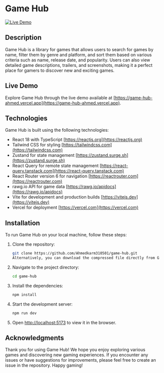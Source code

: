 # Game Hub

[![Live Demo](https://img.shields.io/badge/demo-live-blue.svg)](https://game-hub-ahmed.vercel.app)

## Description

Game Hub is a library for games that allows users to search for games by name, filter them by genre and platform, and sort them based on various criteria such as name, release date, and popularity. Users can also view detailed game descriptions, trailers, and screenshots, making it a perfect place for gamers to discover new and exciting games.

## Live Demo

Explore Game Hub through the live demo available at [https://game-hub-ahmed.vercel.app](https://game-hub-ahmed.vercel.app).

## Technologies

Game Hub is built using the following technologies:

<!-- add icons -->

- React 18 with TypeScript [https://reactjs.org](https://reactjs.org)
- Tailwind CSS for styling [https://tailwindcss.com](https://tailwindcss.com)
- Zustand for state management [https://zustand.surge.sh](https://zustand.surge.sh)
- React Query for remote state management [https://react-query.tanstack.com](https://react-query.tanstack.com)
- React Router version 6 for navigation [https://reactrouter.com](https://reactrouter.com)
- rawg.io API for game data [https://rawg.io/apidocs](https://rawg.io/apidocs)
- Vite for development and production builds [https://vitejs.dev](https://vitejs.dev)
- Vercel for deployment [https://vercel.com](https://vercel.com)


## Installation

To run Game Hub on your local machine, follow these steps:

1. Clone the repository:

   ```bash
   git clone https://github.com/Ahmedkarm310501/game-hub.git
   Alternatively, you can download the compressed file directly from GitHub.

   ```

2. Navigate to the project directory:
   ```bash
   cd game-hub
   ```
3. Install the dependencies:
   ```bash
   npm install
   ```
4. Start the development server:
   ```bash
   npm run dev
   ```
5. Open [http://localhost:5173](http://localhost:5173) to view it in the browser.

## Acknowledgments

Thank you for using Game Hub! We hope you enjoy exploring various games and discovering new gaming experiences. If you encounter any issues or have suggestions for improvements, please feel free to create an issue in the repository. Happy gaming!
